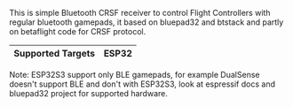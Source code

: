 This is simple Bluetooth CRSF receiver to control Flight Controllers with regular bluetooth gamepads, it based on bluepad32 and btstack and partly on betaflight code for CRSF protocol.

| Supported Targets | ESP32 | 
| ----------------- | ----- | 

Note: ESP32S3 support only BLE gamepads, for example DualSense doesn't support BLE and don't with ESP32S3, look at espressif docs and bluepad32 project for supported hardware.

